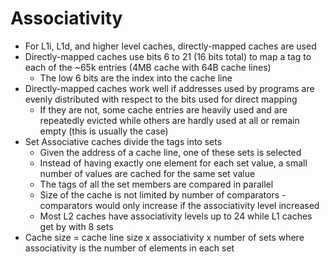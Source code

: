 # Associativity

* For L1i, L1d, and higher level caches, directly-mapped caches are used
* Directly-mapped caches use bits 6 to 21 (16 bits total) to map a tag to each of the ~65k entries  (4MB cache with 64B cache lines)
  * The low 6 bits are the index into the cache line
* Directly-mapped caches work well if addresses used by programs are evenly distributed with respect to the bits used for direct mapping
  * If they are not, some cache entries are heavily used and are repeatedly evicted while others are hardly used at all or remain empty (this is usually the case)
* Set Associative caches divide the tags into sets
  * Given the address of a cache line, one of these sets is selected
  * Instead of having exactly one element for each set value, a small number of values are cached for the same set value
  * The tags of all the set members are compared in parallel
  * Size of the cache is not limited by number of comparators - comparators would only increase if the associativity level increased
  * Most L2 caches have associativity levels up to 24 while L1 caches get by with 8 sets
* Cache size = cache line size x associativity x number of sets where associativity is the number of elements in each set
